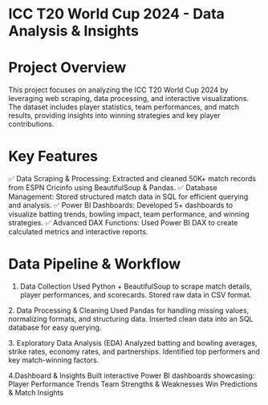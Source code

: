 #  ICC T20 World Cup 2024 - Data Analysis & Insights

# Project Overview
This project focuses on analyzing the ICC T20 World Cup 2024 by leveraging web scraping, data processing, and interactive visualizations. The dataset includes player statistics, team performances, and match results, providing insights into winning strategies and key player contributions.

# Key Features
✅ Data Scraping & Processing: Extracted and cleaned 50K+ match records from ESPN Cricinfo using BeautifulSoup & Pandas.
✅ Database Management: Stored structured match data in SQL for efficient querying and analysis.
✅ Power BI Dashboards: Developed 5+ dashboards to visualize batting trends, bowling impact, team performance, and winning strategies.
✅ Advanced DAX Functions: Used Power BI DAX to create calculated metrics and interactive reports.

# Data Pipeline & Workflow
1.  Data Collection 
Used Python + BeautifulSoup to scrape match details, player performances, and scorecards.
Stored raw data in CSV format.

2️.  Data Processing & Cleaning 
Used Pandas for handling missing values, normalizing formats, and structuring data.
Inserted clean data into an SQL database for easy querying.

3️. Exploratory Data Analysis (EDA) 
Analyzed batting and bowling averages, strike rates, economy rates, and partnerships.
Identified top performers and key match-winning factors.

4️.Dashboard & Insights 
Built interactive Power BI dashboards showcasing:
Player Performance Trends
Team Strengths & Weaknesses
Win Predictions & Match Insights
